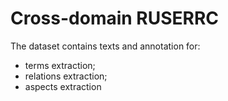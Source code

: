 # Cross-domain RUSERRC

The dataset contains texts and annotation for:
* terms extraction;
* relations extraction;
* aspects extraction
  
